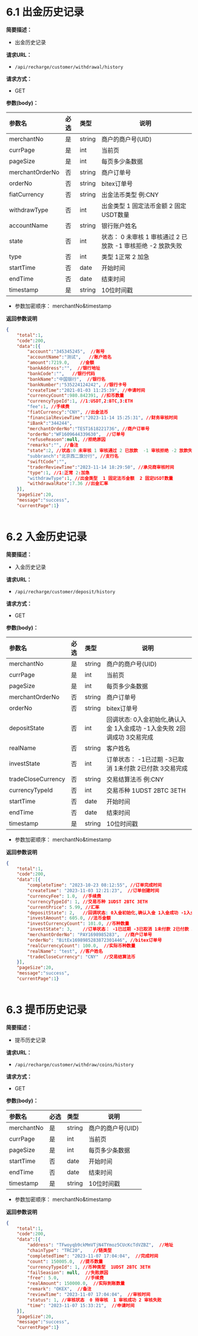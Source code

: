 # 6.1 出金历史记录
**简要描述：** 

- 出金历史记录

**请求URL：** 
- `/api/recharge/customer/withdrawal/history `

**请求方式：**
- GET

**参数(body)：** 

| 参数名          | 必选 | 类型   | 说明                                                         |
| :-------------- | :--- | :----- | ------------------------------------------------------------ |
| merchantNo      | 是   | string | 商户的商户号(UID)                                            |
| currPage        | 是   | int    | 当前页                                                       |
| pageSize        | 是   | int    | 每页多少条数据                                               |
| merchantOrderNo | 否   | string | 商户订单号                                                   |
| orderNo         | 否   | string | bitex订单号                                                  |
| fiatCurrency    | 否   | string | 出金法币类型 例:CNY                                          |
| withdrawType    | 否   | int    | 出金类型  1 固定法币金额  2 固定USDT数量                     |
| accountName     | 否   | string | 银行账户姓名                                                 |
| state           | 否   | int    | 状态： 0 未审核 1 审核通过 2 已放款  -1 审核拒绝 -2 放款失败 |
| type            | 否   | int    | 类型 1正常 2 加急                                            |
| startTime       | 否   | date   | 开始时间                                                     |
| endTime         | 否   | date   | 结束时间                                                     |
| timestamp       | 是   | string | 10位时间戳                                                   |

- 参数加密顺序： merchantNo&timestamp

 **返回参数说明** 

```json
{
    "total":1,
    "code":200,
    "data":[{
        "account":"345345245",  //账号
        "accountName":"测试",   //账户姓名
        "amount":7219.0,    //金额
        "bankAddress":"",  //银行地址
        "bankCode":"",   //银行代码
        "bankName":"中国银行",  //银行名
        "bankNumber":"535224124242", //银行卡号
        "createTime":"2021-01-03 11:25:39", //申请时间
        "currencyCount":980.842391, //扣币数量
        "currencyTypeId":1, //1:USDT,2:BTC,3:ETH
        "fee":1, //手续费
        "fiatCurrency":"CNY", //出金法币
        "financialReviewTime":"2023-11-14 15:25:31", //财务审核时间
        "iBank":"344244", 
        "merchantOrderNo":"TEST1618221736", //商户订单号
        "orderNo":"WF1609644339630",  //订单号
        "refuseReason":null, //拒绝原因
        "remarks":"", //备注
        "state":2, //状态:0 未审核 1 审核通过 2 已放款  -1 审核拒绝 -2 放款失败
        "subbranch":"北京西二旗分行", //支行名
        "swiftCode":"", 
        "traderReviewTime":"2023-11-14 18:29:50", //承兑商审核时间
        "type":1, //1:正常 2:加急
        "withdrawType":1, //出金类型  1 固定法币金额  2 固定USDT数量
        "withdrawalRate":7.36 //出金汇率
    }],
    "pageSize":20,
    "message":"success",
    "currentPage":1}
    
```

# 6.2 入金历史记录
**简要描述：** 

- 入金历史记录

**请求URL：** 
- `/api/recharge/customer/deposit/history `

**请求方式：**
- GET

**参数(body)：** 

| 参数名          | 必选 | 类型   | 说明                                                         |
| :-------------- | :--- | :----- | ------------------------------------------------------------ |
| merchantNo      | 是   | string | 商户的商户号(UID)                                            |
| currPage        | 是   | int    | 当前页                                                       |
| pageSize        | 是   | int    | 每页多少条数据                                               |
| merchantOrderNo | 否   | string | 商户订单号                                                   |
| orderNo         | 否   | string | bitex订单号                                                  |
| depositState    | 否   | int    | 回调状态: 0入金初始化,确认入金 1入金成功 -1入金失败 2回调成功 3交易完成                    |
| realName     | 否   | string | 客户姓名                                                 |
| investState           | 否   | int    | 订单状态： -1已过期 -3已取消 1未付款 2已付款 3交易完成 |
|tradeCloseCurrency|否|string|交易结算法币 例:CNY|
|currencyTypeId|否|int|交易币种 1UDST 2BTC 3ETH|
| startTime       | 否   | date   | 开始时间                                                     |
| endTime         | 否   | date   | 结束时间                                                     |
| timestamp       | 是   | string | 10位时间戳                                                   |

- 参数加密顺序： merchantNo&timestamp

 **返回参数说明** 

```json
{
    "total":1,
    "code":200,
    "data":[{
        "completeTime": "2023-10-23 08:12:55", //订单完成时间
        "createTime": "2023-11-03 12:21:23",  //订单创建时间
        "currencyFee": 1.0,  //手续费
        "currencyTypeId": 1, //交易币种 1UDST 2BTC 3ETH
        "currentPrice": 5.99, //汇率
        "depositState": 2,   //回调状态: 0入金初始化,确认入金 1入金成功 -1入金失败 2回调成功
        "investAmount": 605.0, //法币金额
        "investCurrencyCount": 101.0, //币种数量
        "investState": 3,    //订单状态： -1已过期 -3已取消 1未付款 2已付款 3交易完成
        "merchantOrderNo": "PAY1698985283",  //商户订单号
        "orderNo": "BitEx1698985283872301446", //bitex订单号
        "realCurrencyCount": 100.0,  //实际币种数量
        "realName": "test", //客户姓名
        "tradeCloseCurrency": "CNY"  //交易结算法币
    }],
    "pageSize":20,
    "message":"success",
    "currentPage":1}
    
```

# 6.3 提币历史记录
**简要描述：** 

- 提币历史记录

**请求URL：** 
- `/api/recharge/customer/withdraw/coins/history `

**请求方式：**
- GET

**参数(body)：** 

| 参数名          | 必选 | 类型   | 说明                                                         |
| :-------------- | :--- | :----- | ------------------------------------------------------------ |
| merchantNo      | 是   | string | 商户的商户号(UID)                                            |
| currPage        | 是   | int    | 当前页                                                       |
| pageSize        | 是   | int    | 每页多少条数据                                               |
| startTime       | 否   | date   | 开始时间                                                     |
| endTime         | 否   | date   | 结束时间                                                     |
| timestamp       | 是   | string | 10位时间戳                                                   |

- 参数加密顺序： merchantNo&timestamp

 **返回参数说明** 

```json
{
    "total":1,
    "code":200,
    "data":[{
        "address": "TFwoyqb9ckMmVTjN4TYmoz5CUcKcTdVZBZ",  //地址
        "chainType": "TRC20",    //链类型
        "completedTime": "2023-11-07 17:04:04",  //完成时间
        "count": 150005.0,  //提币数量
        "currencyTypeId": 1, //币种类型  1UDST 2BTC 3ETH
        "failSeasion": null,  //失败原因
        "free": 5.0,    	  //手续费
        "realAmount": 150000.0,  //实际到账数量
        "remark": "OKEX",  //备注
        "reviewTime": "2023-11-07 17:04:04",  //审核时间
        "status": 1, //审核状态  0 待审核  1 审核成功 2 审核失败
        "time": "2023-11-07 15:33:21",  //申请时间
    }],
    "pageSize":20,
    "message":"success",
    "currentPage":1}
    
```